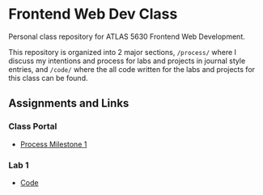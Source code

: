 # Frontend Web Dev Class

Personal class repository for ATLAS 5630 Frontend Web Development.

This repository is organized into 2 major sections, `/process/` where I discuss my intentions and process for labs and projects in journal style entries, and `/code/` where the all code written for the labs and projects for this class can be found.

## Assignments and Links
### Class Portal
- [Process Milestone 1](/process/class-portal/README.md)
### Lab 1
- [Code](/code/lab-1/)